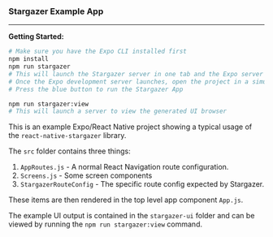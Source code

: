 ### Stargazer Example App

---

**Getting Started:**

```sh
# Make sure you have the Expo CLI installed first
npm install
npm run stargazer
# This will launch the Stargazer server in one tab and the Expo server in another
# Once the Expo development server launches, open the project in a simulator
# Press the blue button to run the Stargazer App

npm run stargazer:view
# This will launch a server to view the generated UI browser
```

This is an example Expo/React Native project showing a typical usage of the `react-native-stargazer` library.

The `src` folder contains three things:

1) `AppRoutes.js` - A normal React Navigation route configuration.
2) `Screens.js` - Some screen components
3) `StargazerRouteConfig` - The specific route config expected by Stargazer.

These items are then rendered in the top level app component `App.js`.

The example UI output is contained in the `stargazer-ui` folder and can be viewed by running the `npm run stargazer:view` command.